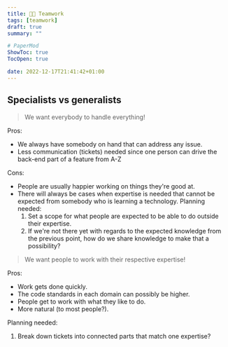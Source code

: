 ```yaml
---
title: 🧑‍🔬 Teamwork
tags: [teamwork]
draft: true
summary: ""

# PaperMod
ShowToc: true
TocOpen: true

date: 2022-12-17T21:41:42+01:00
---
```


## Specialists vs generalists

> We want everybody to handle everything!

Pros:

- We always have somebody on hand that can address any issue.
- Less communication (tickets) needed since one person can drive the back-end part of a feature from A-Z

Cons:

- People are usually happier working on things they're good at.
- There will always be cases when expertise is needed that cannot be expected from somebody who is learning a technology. Planning needed:
    1.  Set a scope for what people are expected to be able to do outside their expertise.
    2.  If we're not there yet with regards to the expected knowledge from the previous point, how do we share knowledge to make that a possibility?

> We want people to work with their respective expertise!

Pros:

- Work gets done quickly.
- The code standards in each domain can possibly be higher.
- People get to work with what they like to do.
- More natural (to most people?).

Planning needed:

1.  Break down tickets into connected parts that match one expertise?
